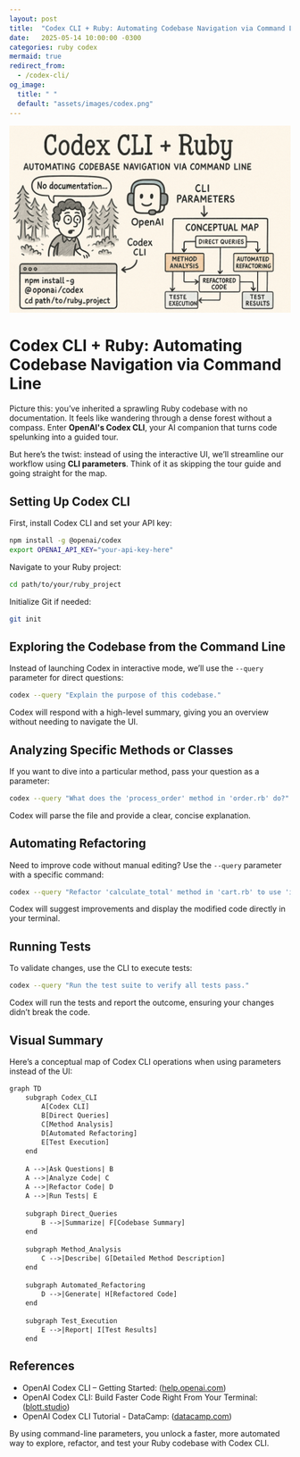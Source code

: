 ```yaml
---
layout: post
title:  "Codex CLI + Ruby: Automating Codebase Navigation via Command Line"
date:   2025-05-14 10:00:00 -0300
categories: ruby codex
mermaid: true
redirect_from: 
  - /codex-cli/
og_image: 
  title: " "
  default: "assets/images/codex.png"
---
```


<img src="/assets/images/codex-cli.png" alt="Codex CLI + Ruby">

# **Codex CLI + Ruby: Automating Codebase Navigation via Command Line**

Picture this: you’ve inherited a sprawling Ruby codebase with no documentation. It feels like wandering through a dense forest without a compass. Enter **OpenAI's Codex CLI**, your AI companion that turns code spelunking into a guided tour.

But here’s the twist: instead of using the interactive UI, we’ll streamline our workflow using **CLI parameters**. Think of it as skipping the tour guide and going straight for the map.

## Setting Up Codex CLI

First, install Codex CLI and set your API key:

```bash
npm install -g @openai/codex
export OPENAI_API_KEY="your-api-key-here"
```

Navigate to your Ruby project:

```bash
cd path/to/your/ruby_project
```

Initialize Git if needed:

```bash
git init
```

## Exploring the Codebase from the Command Line

Instead of launching Codex in interactive mode, we’ll use the `--query` parameter for direct questions:

```bash
codex --query "Explain the purpose of this codebase."
```

Codex will respond with a high-level summary, giving you an overview without needing to navigate the UI.

## Analyzing Specific Methods or Classes

If you want to dive into a particular method, pass your question as a parameter:

```bash
codex --query "What does the 'process_order' method in 'order.rb' do?"
```

Codex will parse the file and provide a clear, concise explanation.

## Automating Refactoring

Need to improve code without manual editing? Use the `--query` parameter with a specific command:

```bash
codex --query "Refactor 'calculate_total' method in 'cart.rb' to use 'inject' instead of a loop."
```

Codex will suggest improvements and display the modified code directly in your terminal.

## Running Tests

To validate changes, use the CLI to execute tests:

```bash
codex --query "Run the test suite to verify all tests pass."
```

Codex will run the tests and report the outcome, ensuring your changes didn’t break the code.

## Visual Summary

Here’s a conceptual map of Codex CLI operations when using parameters instead of the UI:

```mermaid!
graph TD
    subgraph Codex_CLI
        A[Codex CLI]
        B[Direct Queries]
        C[Method Analysis]
        D[Automated Refactoring]
        E[Test Execution]
    end

    A -->|Ask Questions| B
    A -->|Analyze Code| C
    A -->|Refactor Code| D
    A -->|Run Tests| E

    subgraph Direct_Queries
        B -->|Summarize| F[Codebase Summary]
    end

    subgraph Method_Analysis
        C -->|Describe| G[Detailed Method Description]
    end

    subgraph Automated_Refactoring
        D -->|Generate| H[Refactored Code]
    end

    subgraph Test_Execution
        E -->|Report| I[Test Results]
    end
```

## References

* OpenAI Codex CLI – Getting Started: ([help.openai.com](https://help.openai.com/en/articles/11096431-openai-codex-cli-getting-started?utm_source=chatgpt.com))
* OpenAI Codex CLI: Build Faster Code Right From Your Terminal: ([blott.studio](https://www.blott.studio/blog/post/openai-codex-cli-build-faster-code-right-from-your-terminal?utm_source=chatgpt.com))
* OpenAI Codex CLI Tutorial - DataCamp: ([datacamp.com](https://www.datacamp.com/tutorial/open-ai-codex-cli-tutorial?utm_source=chatgpt.com))

By using command-line parameters, you unlock a faster, more automated way to explore, refactor, and test your Ruby codebase with Codex CLI.
